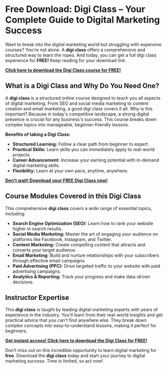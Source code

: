 # Free Download: Digi Class – Your Complete Guide to Digital Marketing Success

Want to break into the digital marketing world but struggling with expensive courses? You're not alone. A **digi class** offers a comprehensive and structured way to learn the ropes. And today, you can get a full digi class experience for **FREE!** Keep reading for your download link.

[**Click here to download the Digi Class course for FREE!**](https://udemywork.com/digi-class)

## What is a Digi Class and Why Do You Need One?

A **digi class** is a structured online course designed to teach you all aspects of digital marketing. From SEO and social media marketing to content creation and email marketing, a good digi class covers it all. Why is this important? Because in today's competitive landscape, a strong digital presence is crucial for any business's success. This course breaks down complex topics into manageable, beginner-friendly lessons.

**Benefits of taking a Digi Class:**

*   **Structured Learning:** Follow a clear path from beginner to expert.
*   **Practical Skills:** Learn skills you can immediately apply to real-world projects.
*   **Career Advancement:** Increase your earning potential with in-demand digital marketing skills.
*   **Flexibility:** Learn at your own pace, anytime, anywhere.

[**Don't wait! Download your FREE Digi Class now!**](https://udemywork.com/digi-class)

## Course Modules Covered in this Digi Class

This comprehensive **digi class** covers a wide range of essential topics, including:

*   **Search Engine Optimization (SEO):** Learn how to rank your website higher in search results.
*   **Social Media Marketing:** Master the art of engaging your audience on platforms like Facebook, Instagram, and Twitter.
*   **Content Marketing:** Create compelling content that attracts and converts your target audience.
*   **Email Marketing:** Build and nurture relationships with your subscribers through effective email campaigns.
*   **Paid Advertising (PPC):** Drive targeted traffic to your website with paid advertising campaigns.
*   **Analytics & Reporting:** Track your progress and make data-driven decisions.

## Instructor Expertise

This **digi class** is taught by leading digital marketing experts with years of experience in the industry. You'll learn from their real-world insights and get practical advice that you can't find anywhere else. They break down complex concepts into easy-to-understand lessons, making it perfect for beginners.

[**Get instant access! Click here to download the Digi Class for FREE!**](https://udemywork.com/digi-class)

Don’t miss out on this incredible opportunity to learn digital marketing for **free**. Download the **digi class** today and start your journey to digital marketing success. Time is limited, so act now!
